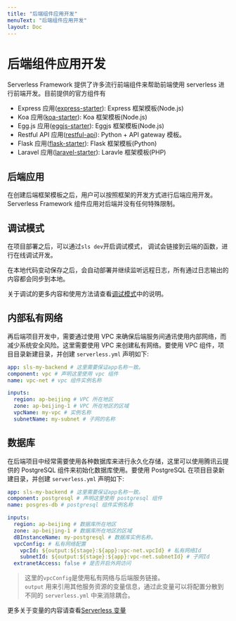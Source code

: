 ```yaml
---
title: "后端组件应用开发"
menuText: "后端组件应用开发"
layout: Doc
---
```


# 后端组件应用开发

Serverless Framework 提供了许多流行前端组件来帮助前端使用 serverless 进行前端开发。目前提供的官方组件有

- Express 应用([express-starter](https://github.com/serverless-components/tencent-examples/tree/master/express-starter)): Express 框架模板(Node.js)
- Koa 应用([koa-starter](https://github.com/serverless-components/tencent-examples/tree/master/koa-starter)): Koa 框架模板(Node.js)
- Egg.js 应用([eggjs-starter](https://github.com/serverless-components/tencent-examples/tree/master/eggjs-starter)): Eggjs 框架模板(Node.js)
- Restful API 应用([restful-api](https://github.com/serverless-components/tencent-examples/tree/master/restful-api)): Python + API gateway 模板。
- Flask 应用([flask-starter](https://github.com/serverless-components/tencent-examples/tree/master/flask-starter)): Flask 框架模板(Python)
- Laravel 应用([laravel-starter](https://github.com/serverless-components/tencent-examples/tree/master/laravel-starter)): Laravle 框架模板(PHP)

## 后端应用

在创建后端框架模板之后，用户可以按照框架的开发方式进行后端应用开发。Serverless Framework 组件应用对后端并没有任何特殊限制。

## 调试模式

在项目部署之后，可以通过`sls dev`开启调试模式， 调试会链接到云端的函数，进行在线调试开发。

在本地代码变动保存之后，会自动部署并继续监听远程日志，所有通过日志输出的内容都会同步到本地。

关于调试的更多内容和使用方法请查看[调试模式](../basic/dev-mode)中的说明。

## 内部私有网络

再后端项目开发中，需要通过使用 VPC 来确保后端服务间通讯使用内部网络，而减少系统安全风险。这里需要使用 VPC 来创建私有网络。要使用 VPC 组件，项目目录新建目录，并创建 `serverless.yml` 声明如下:

```yml
app: sls-my-backend # 这里需要保证app名称一致。
component: vpc # 声明这里使用 vpc 组件
name: vpc-net # vpc 组件实例名称

inputs:
  region: ap-beijing # VPC 所在地区
  zone: ap-beijing-1 # VPC 所在地区的区域
  vpcName: my-vpc # 实例名称
  subnetName: my-subnet # 子网的名称
```

## 数据库

在后端项目中经常需要使用各种数据库来进行永久化存储，这里可以使用腾讯云提供的 PostgreSQL 组件来初始化数据库使用。要使用 PostgreSQL 在项目目录新建目录，并创建 `serverless.yml` 声明如下:

```yml
app: sls-my-backend # 这里需要保证app名称一致。
component: postgresql # 声明这里使用 postgresql 组件
name: posgres-db # postgresql 组件实例名称

inputs:
  region: ap-beijing # 数据库所在地区
  zone: ap-beijing-1 # 数据库所在地区的区域
  dBInstanceName: my-postgresql # 数据库实例名称。
  vpcConfig: # 私有网络配置
    vpcId: ${output:${stage}:${app}:vpc-net.vpcId} # 私有网络Id
    subnetId: ${output:${stage}:${app}:vpc-net.subnetId} # 子网Id
  extranetAccess: false # 是否开启外网访问
```

> 这里的`vpcConfig`是使用私有网络与后端服务链接。  
> `output` 用来引用其他服务资源的变量信息，通过此变量可以将配置分散到不同的 `serverless.yml` 中来消除耦合。

更多关于变量的内容请查看[Serverless 变量](../basic/variables)
